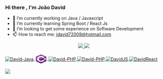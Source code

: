 ### Hi there , I'm João David 



- 🔭 I’m currently working on Java / Javascript
- 🌱 I’m currently learning Spring Boot / React Js
- 👯 I’m looking to get some experience on Software Development
- 📫 How to reach me: jdavid72009@hotmail.com

<div align="center">
  <a href="https://github.com/Jdavid77">
  <img height="180em" src="https://github-readme-stats.vercel.app/api?username=Jdavid77&show_icons=true&theme=dark&include_all_commits=true&count_private=true"/>
  <img height="180em" src="https://github-readme-stats.vercel.app/api/top-langs/?username=Jdavid77&layout=compact&langs_count=7&theme=dark"/>
</div>

<div style="display: inline_block"><br>
  <img align="center" alt="David-Java" height="30" width="40" src="https://cdn.jsdelivr.net/gh/devicons/devicon/icons/java/java-original.svg" />
  <img align="center" alt="David-Csharp" height="30" width="40" src="https://raw.githubusercontent.com/devicons/devicon/master/icons/csharp/csharp-original.svg">
  <img align="center" alt="David-PHP" height="30" width="40" src="https://cdn.jsdelivr.net/gh/devicons/devicon/icons/php/php-original.svg" />
  <img align="center" alt="David-PHP" height="30" width="40" src="https://cdn.jsdelivr.net/gh/devicons/devicon/icons/spring/spring-original-wordmark.svg" />
  <img align="center" alt="DavidJS" height="30" width="40" src="https://cdn.jsdelivr.net/gh/devicons/devicon/icons/javascript/javascript-original.svg" />
  <img align="center" alt="DavidReact" height="30" width="40" src="https://cdn.jsdelivr.net/gh/devicons/devicon/icons/react/react-original.svg" />

  
</div>
  
  <br>
  
  <div> 
  <a href="https://www.linkedin.com/in/jo%C3%A3o-david-n-b6080118a/" target="_blank"><img src="https://img.shields.io/badge/-LinkedIn-%230077B5?style=for-the-badge&logo=linkedin&logoColor=white" target="_blank"></a> 
  </div>
